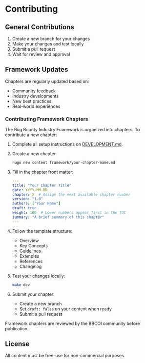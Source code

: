 # Contributing

## General Contributions

1. Create a new branch for your changes
2. Make your changes and test locally
3. Submit a pull request
4. Wait for review and approval

## Framework Updates

Chapters are regularly updated based on:
- Community feedback
- Industry developments
- New best practices
- Real-world experiences

### Contributing Framework Chapters

The Bug Bounty Industry Framework is organized into chapters. To contribute a new chapter:

1. Complete all setup instructions on [DEVELOPMENT.md](DEVELOPMENT.md).
2. Create a new chapter
   ```bash
   hugo new content framework/your-chapter-name.md 
   ```

3. Fill in the chapter front matter:
   ```yaml
   ---
   title: "Your Chapter Title"
   date: YYYY-MM-DD
   chapter: X  # Assign the next available chapter number
   version: "1.0"
   authors: ["Your Name"]
   draft: true
   weight: 100  # Lower numbers appear first in the TOC
   summary: "A brief summary of this chapter"
   ---
   ```

4. Follow the template structure:
   - Overview
   - Key Concepts
   - Guidelines
   - Examples
   - References
   - Changelog

5. Test your changes locally:
   ```bash
   make dev
   ```

6. Submit your chapter:
    - Create a new branch
    - Set `draft: false` on your content when ready
    - Submit a pull request

Framework chapters are reviewed by the BBCOI community before publication.

## License

All content must be free-use for non-commercial purposes.
